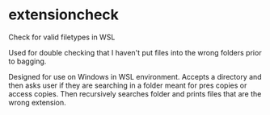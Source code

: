 # extensioncheck
 Check for valid filetypes in WSL
 
 Used for double checking that I haven't put files into the wrong folders prior to bagging.
 
 Designed for use on Windows in WSL environment. Accepts a directory and then asks user if they are searching in a folder meant for pres copies or access copies. Then recursively searches folder and prints files that are the wrong extension.
